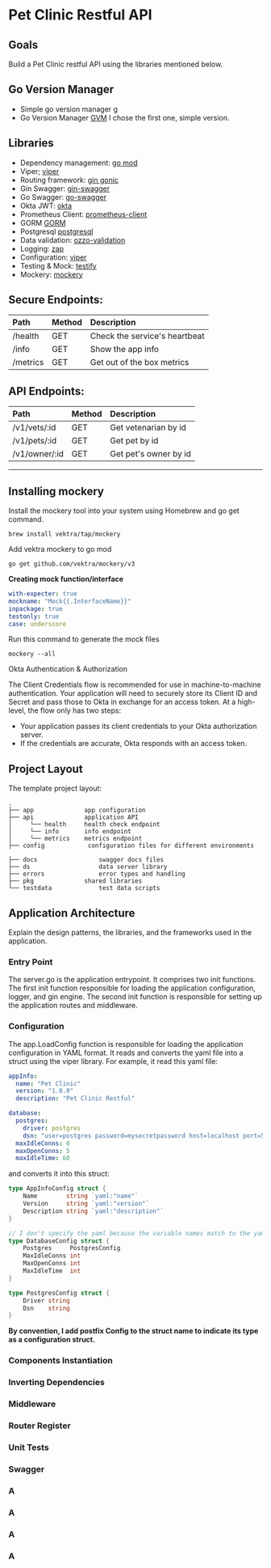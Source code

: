 # Pet Clinic Restful API

## Goals

Build a Pet Clinic restful API using the libraries mentioned below.

## Go Version Manager

* Simple go version manager [g](https://github.com/stefanmaric/g)
* Go Version Manager [GVM](https://github.com/moovweb/gvm)
  I chose the first one, simple version.

## Libraries

* Dependency management: [go mod](https://blog.golang.org/using-go-modules)
* Viper; [viper](https://github.com/spf13/viper)
* Routing framework: [gin gonic](https://github.com/gin-gonic/gin)
* Gin Swagger: [gin-swagger](https://github.com/swaggo/gin-swagger)
* Go Swagger: [go-swagger](https://github.com/go-swagger/go-swagger)
* Okta JWT: [okta](https://www.okta.com/)
* Prometheus Client: [prometheus-client](https://github.com/prometheus/client_golang/prometheus/promhttp)
* GORM [GORM](https://gorm.io/)
* Postgresql [postgresql](gorm.io/driver/postgres)
* Data validation: [ozzo-validation](https://github.com/go-ozzo/ozzo-validation)
* Logging: [zap](https://github.com/uber-go/zap)
* Configuration: [viper](https://github.com/spf13/viper)
* Testing & Mock: [testify](https://github.com/stretchr/testify)
* Mockery: [mockery](https://github.com/vektra/mockery)

## Secure Endpoints:


| Path     | Method | Description                   |
| :------- | :----- | :---------------------------- |
| /health  | GET    | Check the service's heartbeat |
| /info    | GET    | Show the app info             |
| /metrics | GET    | Get out of the box metrics    |

## API Endpoints:


| Path          | Method | Description           |
| :------------ | :----- | :-------------------- |
| /v1/vets/:id  | GET    | Get vetenarian by id  |
| /v1/pets/:id  | GET    | Get pet by id         |
| /v1/owner/:id | GET    | Get pet's owner by id |

---

## Installing mockery
Install the mockery tool into your system using Homebrew and go get command.
```shell
brew install vektra/tap/mockery
````
Add vektra mockery to go mod 
```shell
go get github.com/vektra/mockery/v3
```

**Creating mock function/interface**<br/>
```yaml
with-expecter: true
mockname: "Mock{{.InterfaceName}}"
inpackage: true
testonly: true
case: underscore
```
Run this command to generate the mock files
```shell
mockery --all
```


Okta Authentication & Authorization

The Client Credentials flow is recommended for use in machine-to-machine authentication. Your application will need to securely store its Client ID and Secret and pass those to Okta in exchange for an access token. At a high-level, the flow only has two steps:

* Your application passes its client credentials to your Okta authorization server.
* If the credentials are accurate, Okta responds with an access token.

## Project Layout

The template project layout:

```
.
├── app              app configuration 
├── api              application API
│     └── health     health check endpoint
│     └── info       info endpoint
│     └── metrics    metrics endpoint
├── config            configuration files for different environments

├── docs                 swagger docs files
├── ds                   data server library
├── errors               error types and handling
├── pkg              shared libraries
└── testdata             test data scripts
```

## Application Architecture

Explain the design patterns, the libraries, and the frameworks used in the application.

### Entry Point

The server.go is the application entrypoint. It comprises two init functions. The first init function responsible
for loading the application configuration, logger, and gin engine. The second init function is responsible for
setting up the application routes and middleware.

### Configuration

The app.LoadConfig function is responsible for loading the application configuration in YAML format. It reads and
converts the yaml file into a struct using the viper library.  For example, it read this yaml file:

```yaml
appInfo:
  name: "Pet Clinic"
  version: "1.0.0"
  description: "Pet Clinic Restful"

database:
  postgres:
    driver: postgres
    dsn: "user=postgres password=mysecretpassword host=localhost port=5432 dbname=petclinic sslmode=disable"
  maxIdleConns: 0
  maxOpenConns: 5
  maxIdleTime: 60
```

and converts it into this struct:

```go
type AppInfoConfig struct {
    Name        string `yaml:"name"`
    Version     string `yaml:"version"`
    Description string `yaml:"description"`
}

// I don't specify the yaml because the variable names match to the yaml key name
type DatabaseConfig struct {
    Postgres     PostgresConfig
    MaxIdleConns int
    MaxOpenConns int
    MaxIdleTime  int
}

type PostgresConfig struct {
    Driver string
    Dsn    string
}
```

**By convention, I add postfix Config to the struct name to indicate its type as a configuration struct.**

### Components Instantiation

### Inverting Dependencies

### Middleware

### Router Register

### Unit Tests

### Swagger

### A

### A

### A

### A
